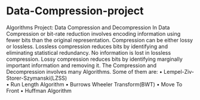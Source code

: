 Data-Compression-project
========================

Algorithms Project:
Data Compression and Decompression
In Data Compression or bit-rate reduction involves encoding information using fewer bits than the original representation. Compression can be either lossy or lossless. Lossless compression reduces bits by identifying and eliminating statistical redundancy. No information is lost in lossless compression. Lossy compression reduces bits by identifying marginally important information and removing it.
The Compression and Decompression involves many Algorithms. Some of them are:
  •	Lempel-Ziv-Storer-Szymanski(LZSS)   
  •	Run Length Algorithm
  •	Burrows Wheeler Transform(BWT)
  •	Move To Front
  •	Huffman Algorithm     

